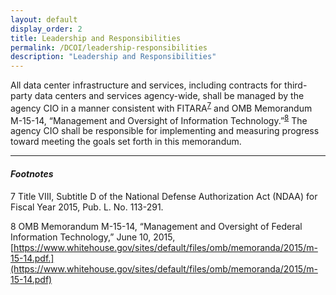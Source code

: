 ```yaml
---
layout: default
display_order: 2
title: Leadership and Responsibilities 
permalink: /DCOI/leadership-responsibilities
description: "Leadership and Responsibilities"
--- 
```



All data center infrastructure and services, including contracts for third-party data centers and services agency-wide, shall be managed by the agency CIO in a manner consistent with FITARA<sup>[7](#myfootnote1)</sup> and OMB Memorandum M-15-14, “Management and Oversight of Information Technology.”<sup>[8](#myfootnote1)</sup> The agency CIO shall be responsible for implementing and measuring progress toward meeting the goals set forth in this memorandum.

***

#### *Footnotes*
<a name="myfootnote1">7</a> Title VIII, Subtitle D of the National Defense Authorization Act (NDAA) for Fiscal Year 2015, Pub. L. No. 113-291.

<a name="myfootnote1">8</a> OMB Memorandum M-15-14, “Management and Oversight of Federal Information Technology,” June 10, 2015, [https://www.whitehouse.gov/sites/default/files/omb/memoranda/2015/m-15-14.pdf.](https://www.whitehouse.gov/sites/default/files/omb/memoranda/2015/m-15-14.pdf)